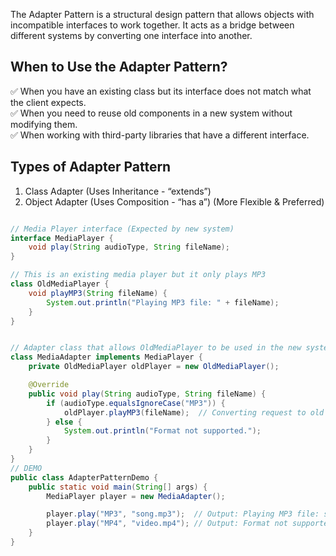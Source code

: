 The Adapter Pattern is a structural design pattern that allows objects with incompatible interfaces to work together. It acts as a bridge between different systems by converting one interface into another.


## When to Use the Adapter Pattern?

✅ When you have an existing class but its interface does not match what the client expects.</br>
✅ When you need to reuse old components in a new system without modifying them.</br>
✅ When working with third-party libraries that have a different interface.</br>

## Types of Adapter Pattern
1.	Class Adapter (Uses Inheritance - “extends”)
2.	Object Adapter (Uses Composition - “has a”) (More Flexible & Preferred)

```java

// Media Player interface (Expected by new system)
interface MediaPlayer {
    void play(String audioType, String fileName);
}

// This is an existing media player but it only plays MP3
class OldMediaPlayer {
    void playMP3(String fileName) {
        System.out.println("Playing MP3 file: " + fileName);
    }
}


// Adapter class that allows OldMediaPlayer to be used in the new system
class MediaAdapter implements MediaPlayer {
    private OldMediaPlayer oldPlayer = new OldMediaPlayer();

    @Override
    public void play(String audioType, String fileName) {
        if (audioType.equalsIgnoreCase("MP3")) {
            oldPlayer.playMP3(fileName);  // Converting request to old format
        } else {
            System.out.println("Format not supported.");
        }
    }
}
// DEMO
public class AdapterPatternDemo {
    public static void main(String[] args) {
        MediaPlayer player = new MediaAdapter();

        player.play("MP3", "song.mp3");  // Output: Playing MP3 file: song.mp3
        player.play("MP4", "video.mp4"); // Output: Format not supported.
    }
}
```